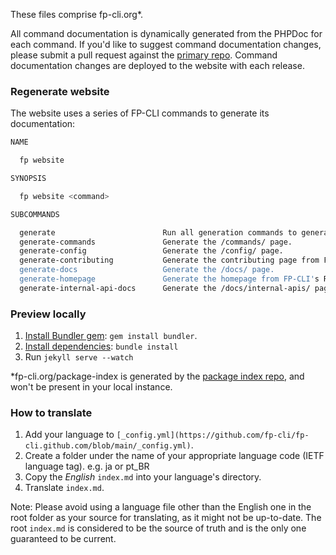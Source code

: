 These files comprise fp-cli.org*.

All command documentation is dynamically generated from the PHPDoc for each command. If you'd like to suggest command documentation changes, please submit a pull request against the [primary repo](https://github.com/fp-cli/fp-cli). Command documentation changes are deployed to the website with each release.

### Regenerate website

The website uses a series of FP-CLI commands to generate its documentation:

```bash
NAME

  fp website

SYNOPSIS

  fp website <command>

SUBCOMMANDS

  generate                        Run all generation commands to generate full website.
  generate-commands               Generate the /commands/ page.
  generate-config                 Generate the /config/ page.
  generate-contributing           Generate the contributing page from FP-CLI's CONTRIBUTING.md
  generate-docs                   Generate the /docs/ page.
  generate-homepage               Generate the homepage from FP-CLI's README.md
  generate-internal-api-docs      Generate the /docs/internal-apis/ page.
```

### Preview locally

1. [Install Bundler gem](http://jekyllrb.com/docs/installation/): `gem install bundler`.
2. [Install dependencies](http://jekyllrb.com/docs/installation/): `bundle install`
3. Run `jekyll serve --watch`

*fp-cli.org/package-index is generated by the [package index repo](https://github.com/fp-cli/package-index), and won't be present in your local instance.

### How to translate

1. Add your language to `[_config.yml](https://github.com/fp-cli/fp-cli.github.com/blob/main/_config.yml)`.
2. Create a folder under the name of your appropriate language code (IETF language tag). e.g. ja or pt_BR
3. Copy the *English* `index.md` into your language's directory.
4. Translate `index.md`.

Note: Please avoid using a language file other than the English one in the root folder as your source for translating, as it might not be up-to-date. The root `index.md` is considered to be the source of truth and is the only one guaranteed to be current.
